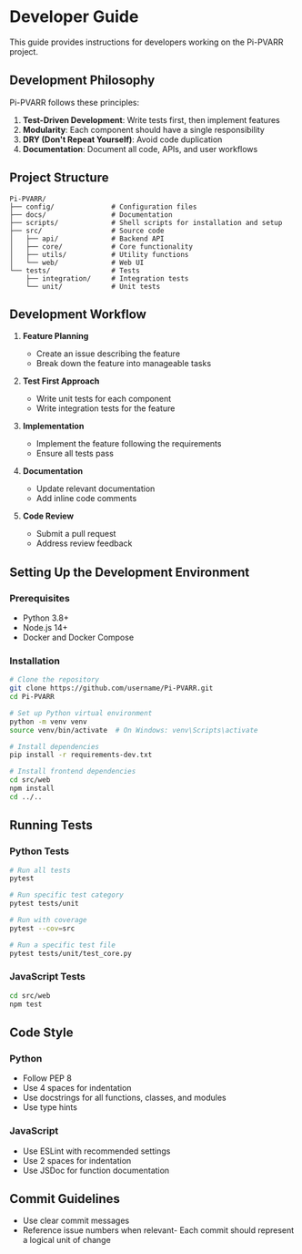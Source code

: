 # Developer Guide

This guide provides instructions for developers working on the Pi-PVARR project.

## Development Philosophy

Pi-PVARR follows these principles:

1. **Test-Driven Development**: Write tests first, then implement features
2. **Modularity**: Each component should have a single responsibility
3. **DRY (Don't Repeat Yourself)**: Avoid code duplication
4. **Documentation**: Document all code, APIs, and user workflows

## Project Structure

```
Pi-PVARR/
├── config/              # Configuration files
├── docs/                # Documentation
├── scripts/             # Shell scripts for installation and setup
├── src/                 # Source code
│   ├── api/             # Backend API
│   ├── core/            # Core functionality
│   ├── utils/           # Utility functions
│   └── web/             # Web UI
└── tests/               # Tests
    ├── integration/     # Integration tests
    └── unit/            # Unit tests
```

## Development Workflow

1. **Feature Planning**
   - Create an issue describing the feature
   - Break down the feature into manageable tasks

2. **Test First Approach**
   - Write unit tests for each component
   - Write integration tests for the feature

3. **Implementation**
   - Implement the feature following the requirements
   - Ensure all tests pass

4. **Documentation**
   - Update relevant documentation
   - Add inline code comments

5. **Code Review**
   - Submit a pull request
   - Address review feedback

## Setting Up the Development Environment

### Prerequisites

- Python 3.8+
- Node.js 14+
- Docker and Docker Compose

### Installation

```bash
# Clone the repository
git clone https://github.com/username/Pi-PVARR.git
cd Pi-PVARR

# Set up Python virtual environment
python -m venv venv
source venv/bin/activate  # On Windows: venv\Scripts\activate

# Install dependencies
pip install -r requirements-dev.txt

# Install frontend dependencies
cd src/web
npm install
cd ../..
```

## Running Tests

### Python Tests

```bash
# Run all tests
pytest

# Run specific test category
pytest tests/unit

# Run with coverage
pytest --cov=src

# Run a specific test file
pytest tests/unit/test_core.py
```

### JavaScript Tests

```bash
cd src/web
npm test
```

## Code Style

### Python

- Follow PEP 8
- Use 4 spaces for indentation
- Use docstrings for all functions, classes, and modules
- Use type hints

### JavaScript

- Use ESLint with recommended settings
- Use 2 spaces for indentation
- Use JSDoc for function documentation

## Commit Guidelines

- Use clear commit messages
- Reference issue numbers when relevant- Each commit should represent a logical unit of change
